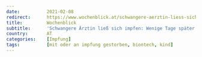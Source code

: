 ```yaml
---
date:          2021-02-08
redirect:      https://www.wochenblick.at/schwangere-aerztin-liess-sich-impfen-wenige-tage-spaeter-war-ihr-baby-tot/
title:         Wochenblick
subtitle:      'Schwangere Ärztin ließ sich impfen: Wenige Tage später war ihr Baby tot!'
country:       AT
categories:    [Impfung]
tags:          [mit oder an impfung gestorben, biontech, kind]
---
```

